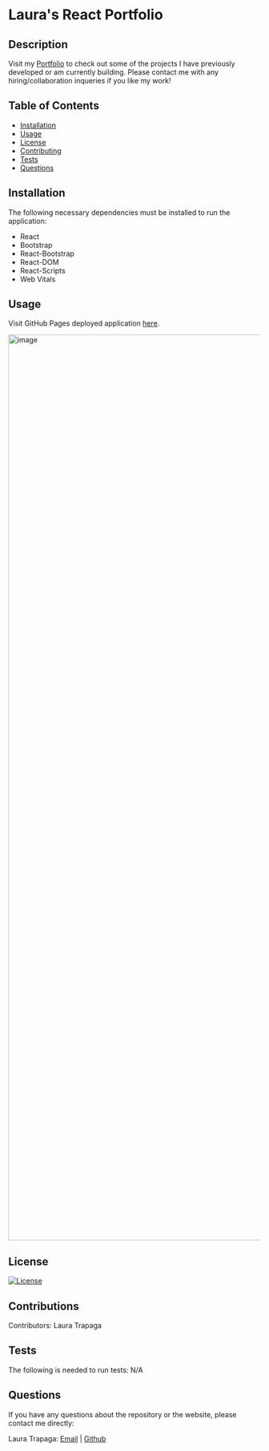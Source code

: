 # Laura's React Portfolio

## Description
Visit my [Portfolio](https://ltrapaga.github.io/lauras-react-portfolio/) to check out some of the projects I have previously developed or am currently building. Please contact me with any hiring/collaboration inqueries if you like my work!

## Table of Contents

* [Installation](#installation)
* [Usage](#usage)
* [License](#license)
* [Contributing](#contributions)
* [Tests](#tests)
* [Questions](#questions)

## Installation

The following necessary dependencies must be installed to run the application:

* React
* Bootstrap
* React-Bootstrap
* React-DOM
* React-Scripts
* Web Vitals

## Usage

Visit GitHub Pages deployed application [here](https://ltrapaga.github.io/lauras-react-portfolio/).

<img width="1807" alt="image" src="https://user-images.githubusercontent.com/115514660/231035396-2597e0c1-9041-42bb-b1ed-51149ebc7b2e.png">


## License

 [![License](<https://img.shields.io/badge/License-MIT-yellow.svg>)](<https://opensource.org/licenses/MIT>)

## Contributions

Contributors: Laura Trapaga

## Tests

The following is needed to run tests: N/A

## Questions

If you have any questions about the repository or the website, please contact me directly:

Laura Trapaga: [Email](mailto:trapaga9@gmail.com) | [Github](<https://github.com/ltrapaga>)
